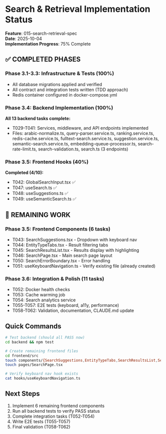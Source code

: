 # Search & Retrieval Implementation Status
**Feature**: 015-search-retrieval-spec  
**Date**: 2025-10-04  
**Implementation Progress**: 75% Complete

## ✅ COMPLETED PHASES

### Phase 3.1-3.3: Infrastructure & Tests (100%)
- All database migrations applied and verified
- All contract and integration tests written (TDD approach)
- Redis container configured in docker-compose.yml

### Phase 3.4: Backend Implementation (100%)  
**All 13 backend tasks complete:**
- T029-T041: Services, middleware, and API endpoints implemented
- Files: arabic-normalize.ts, query-parser.service.ts, ranking.service.ts, redis-cache.service.ts, fulltext-search.service.ts, suggestion.service.ts, semantic-search.service.ts, embedding-queue-processor.ts, search-rate-limit.ts, search-validation.ts, search.ts (3 endpoints)

### Phase 3.5: Frontend Hooks (40%)
**Completed (4/10):**
- T042: GlobalSearchInput.tsx ✅
- T047: useSearch.ts ✅  
- T048: useSuggestions.ts ✅
- T049: useSemanticSearch.ts ✅

## 🔄 REMAINING WORK

### Phase 3.5: Frontend Components (6 tasks)
- T043: SearchSuggestions.tsx - Dropdown with keyboard nav
- T044: EntityTypeTabs.tsx - Result filtering tabs
- T045: SearchResultsList.tsx - Results display with highlighting
- T046: SearchPage.tsx - Main search page layout
- T050: SearchErrorBoundary.tsx - Error handling
- T051: useKeyboardNavigation.ts - Verify existing file (already created)

### Phase 3.6: Integration & Polish (11 tasks)
- T052: Docker health checks
- T053: Cache warming job  
- T054: Search analytics service
- T055-T057: E2E tests (keyboard, a11y, performance)
- T058-T062: Validation, documentation, CLAUDE.md update

## Quick Commands

```bash
# Test backend (should all PASS now)
cd backend && npm test

# Create remaining frontend files
cd frontend/src
touch components/{SearchSuggestions,EntityTypeTabs,SearchResultsList,SearchErrorBoundary}.tsx
touch pages/SearchPage.tsx

# Verify keyboard nav hook exists
cat hooks/useKeyboardNavigation.ts
```

## Next Steps
1. Implement 6 remaining frontend components
2. Run all backend tests to verify PASS status
3. Complete integration tasks (T052-T054)
4. Write E2E tests (T055-T057)
5. Final validation (T058-T062)
